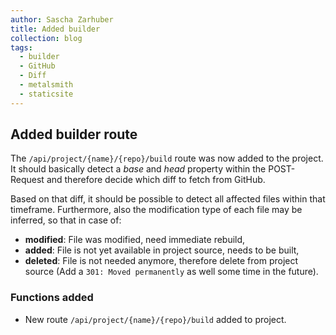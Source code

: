 ```yaml
---
author: Sascha Zarhuber
title: Added builder
collection: blog
tags:
  - builder
  - GitHub
  - Diff
  - metalsmith
  - staticsite
---
```


## Added builder route

The `/api/project/{name}/{repo}/build` route was now added to the project. It should basically detect a *base* and *head* property within the POST-Request and therefore decide which diff to fetch from GitHub.

Based on that diff, it should be possible to detect all affected files within that timeframe. Furthermore, also the modification type of each file may be inferred, so that in case of:

* **modified**: File was modified, need immediate rebuild,
* **added**: File is not yet available in project source, needs to be built,
* **deleted**: File is not needed anymore, therefore delete from project source (Add a `301: Moved permanently` as well some time in the future).

### Functions added

* New route `/api/project/{name}/{repo}/build` added to project.
